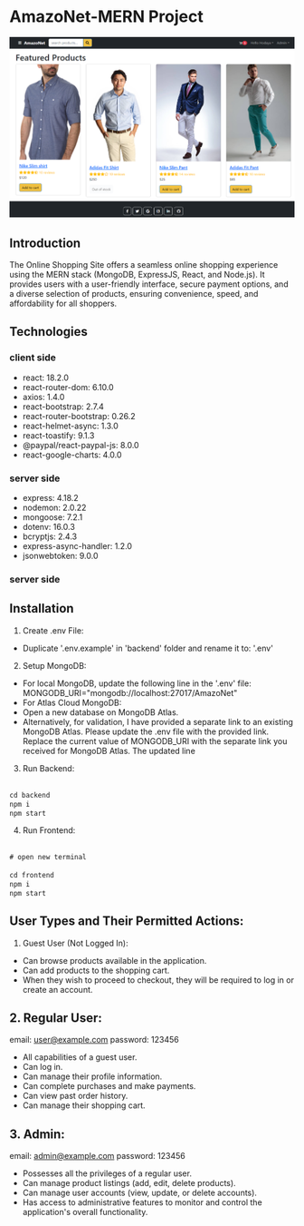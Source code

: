# AmazoNet-MERN Project

![AmazoNet](/frontend/public/assets/images/‏‏AmazoNet.png)

## Introduction

The Online Shopping Site offers a seamless online shopping experience using the MERN stack (MongoDB, ExpressJS, React, and Node.js). It provides users with a user-friendly interface, secure payment options, and a diverse selection of products, ensuring convenience, speed, and affordability for all shoppers.

## Technologies

### client side

- react: 18.2.0
- react-router-dom: 6.10.0
- axios: 1.4.0
- react-bootstrap: 2.7.4
- react-router-bootstrap: 0.26.2
- react-helmet-async: 1.3.0
- react-toastify: 9.1.3
- @paypal/react-paypal-js: 8.0.0
- react-google-charts: 4.0.0

### server side

- express: 4.18.2
- nodemon: 2.0.22
- mongoose: 7.2.1
- dotenv: 16.0.3
- bcryptjs: 2.4.3
- express-async-handler: 1.2.0
- jsonwebtoken: 9.0.0

### server side

## Installation

1. Create .env File:

- Duplicate '.env.example' in 'backend' folder and rename it to: '.env'

2. Setup MongoDB:

- For local MongoDB, update the following line in the '.env' file: MONGODB_URI="mongodb://localhost:27017/AmazoNet"
- For Atlas Cloud MongoDB:
- Open a new database on MongoDB Atlas.
- Alternatively, for validation, I have provided a separate link to an existing MongoDB Atlas. Please update the .env file with the provided link.
  Replace the current value of MONGODB_URI with the separate link you received for MongoDB Atlas. The updated line

3. Run Backend:

```

cd backend
npm i
npm start

```

4.  Run Frontend:

```

# open new terminal

cd frontend
npm i
npm start

```

## User Types and Their Permitted Actions:

1. Guest User (Not Logged In):

- Can browse products available in the application.
- Can add products to the shopping cart.
- When they wish to proceed to checkout, they will be required to log in or create an account.

## 2. Regular User:

email: user@example.com
password: 123456

- All capabilities of a guest user.
- Can log in.
- Can manage their profile information.
- Can complete purchases and make payments.
- Can view past order history.
- Can manage their shopping cart.

## 3. Admin:

email: admin@example.com
password: 123456

- Possesses all the privileges of a regular user.
- Can manage product listings (add, edit, delete products).
- Can manage user accounts (view, update, or delete accounts).
- Has access to administrative features to monitor and control the application's overall functionality.
